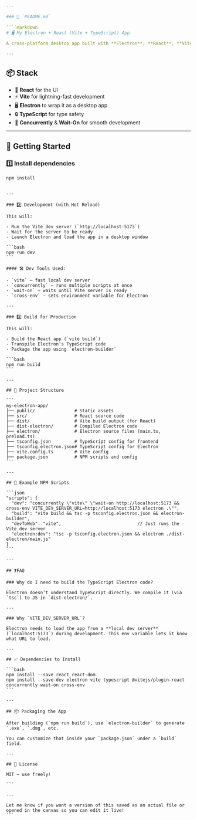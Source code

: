 ```yaml
---

### 📁 `README.md`

````markdown
# 🖥️ My Electron + React (Vite + TypeScript) App

A cross-platform desktop app built with **Electron**, **React**, **Vite**, and **TypeScript**.

---
```


## 📦 Stack

- 🧠 **React** for the UI
- ⚡ **Vite** for lightning-fast development
- 🖥 **Electron** to wrap it as a desktop app
- 🔒 **TypeScript** for type safety
- 🔁 **Concurrently** & **Wait-On** for smooth development

---

## 🚀 Getting Started

### 1️⃣ Install dependencies

```bash
npm install
```

````

---

### 2️⃣ Development (with Hot Reload)

This will:

- Run the Vite dev server (`http://localhost:5173`)
- Wait for the server to be ready
- Launch Electron and load the app in a desktop window

```bash
npm run dev
```

#### 🛠 Dev Tools Used:

- `vite` — fast local dev server
- `concurrently` — runs multiple scripts at once
- `wait-on` — waits until Vite server is ready
- `cross-env` — sets environment variable for Electron

---

### 3️⃣ Build for Production

This will:

- Build the React app (`vite build`)
- Transpile Electron's TypeScript code
- Package the app using `electron-builder`

```bash
npm run build
```

---

## 🧠 Project Structure

```
my-electron-app/
├── public/               # Static assets
├── src/                  # React source code
├── dist/                 # Vite build output (for React)
├── dist-electron/        # Compiled Electron code
├── electron/             # Electron source files (main.ts, preload.ts)
├── tsconfig.json         # TypeScript config for frontend
├── tsconfig.electron.json# TypeScript config for Electron
├── vite.config.ts        # Vite config
├── package.json          # NPM scripts and config
```

---

## 🧪 Example NPM Scripts

```json
"scripts": {
  "dev": "concurrently \"vite\" \"wait-on http://localhost:5173 && cross-env VITE_DEV_SERVER_URL=http://localhost:5173 electron .\"",
  "build": "vite build && tsc -p tsconfig.electron.json && electron-builder",
  "devToWeb": "vite",                             // Just runs the Vite dev server
  "electron:dev": "tsc -p tsconfig.electron.json && electron ./dist-electron/main.js"
}
```

---

## ❓FAQ

### Why do I need to build the TypeScript Electron code?

Electron doesn’t understand TypeScript directly. We compile it (via `tsc`) to JS in `dist-electron/`.

---

### Why `VITE_DEV_SERVER_URL`?

Electron needs to load the app from a **local dev server** (`localhost:5173`) during development. This env variable lets it know what URL to load.

---

## ✅ Dependencies to Install

```bash
npm install --save react react-dom
npm install --save-dev electron vite typescript @vitejs/plugin-react concurrently wait-on cross-env
```

---

## 📦 Packaging the App

After building (`npm run build`), use `electron-builder` to generate `.exe`, `.dmg`, etc.

You can customize that inside your `package.json` under a `build` field.

---

## 🧊 License

MIT — use freely!

```

---

Let me know if you want a version of this saved as an actual file or opened in the canvas so you can edit it live!
```
````
